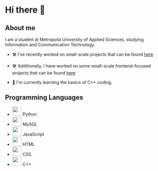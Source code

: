 # Hi there 👋


## About me
I am a student at Metropolia University of Applied Sciences, studying Information and Communication Technology.

* 🛠️ I’ve recently worked on small-scale projects that can be found [here](https://github.com/Arazm1/Small-Projects)

* 🛠️ Additionally, I have worked on some small-scale frontend-focused projects that can be found [here](https://github.com/Arazm1/Frontend-snippets)
* 🔭 I'm currently learning the basics of C++ coding.

## Programming Languages
- <a href="https://www.python.org/"><img src="https://cdn.jsdelivr.net/npm/simple-icons@v5/icons/python.svg" width="30" height="30"></a> Python  
- <a href="https://www.mysql.com/"><img src="https://cdn.jsdelivr.net/npm/simple-icons@v5/icons/mysql.svg" width="30" height="30"></a> MySQL  
- <a href="https://developer.mozilla.org/en-US/docs/Web/JavaScript"><img src="https://cdn.jsdelivr.net/npm/simple-icons@v5/icons/javascript.svg" width="30" height="30"></a> JavaScript  
- <a href="https://developer.mozilla.org/en-US/docs/Web/HTML"><img src="https://cdn.jsdelivr.net/npm/simple-icons@v5/icons/html5.svg" width="30" height="30"></a> HTML  
- <a href="https://developer.mozilla.org/en-US/docs/Web/CSS"><img src="https://cdn.jsdelivr.net/npm/simple-icons@v5/icons/css3.svg" width="30" height="30"></a> CSS  
- <a href="https://isocpp.org/"><img src="https://cdn.jsdelivr.net/npm/simple-icons@v5/icons/cplusplus.svg" width="30" height="30"></a> C++

<!--
**Arazm1/Arazm1** is a ✨ _special_ ✨ repository because its `README.md` (this file) appears on your GitHub profile.

Here are some ideas to get you started:

- 🔭 I’m currently working on ...
- 🌱 I’m currently learning ...
- 👯 I’m looking to collaborate on ...
- 🤔 I’m looking for help with ...
- 💬 Ask me about ...
- 📫 How to reach me: ...
- 😄 Pronouns: ...
- ⚡ Fun fact: ...
-->
